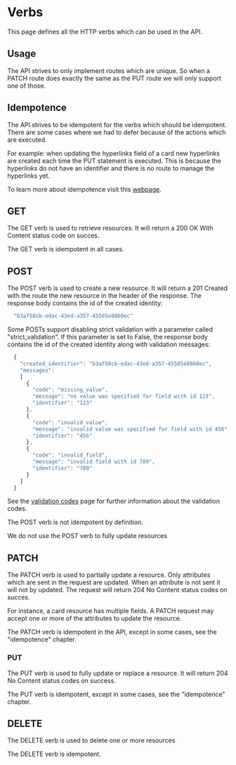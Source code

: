 ﻿# Verbs
This page defines all the HTTP verbs which can be used in the API.

## Usage 
The API strives to only implement routes which are unique. So when a PATCH route does exactly the same as the PUT route we will only support one of those.

## Idempotence
The API strives to be idempotent for the verbs which should be idempotent. There are some cases where we had to defer because of the actions which are executed. 

For example: when updating the hyperlinks field of a card new hyperlinks are created each time the PUT statement is executed. This is because the hyperlinks do not have an identifier and there is no route to manage the hyperlinks yet. 

To learn more about idempotence visit this [webpage][idempontency].

## GET
The GET verb is used to retrieve resources. It will return a 200 OK With Content status code on succes.

The GET verb is idempotent in all cases. 

## POST
The POST verb is used to create a new resource. It will return a 201 Created with the route the new resource in the header of the response. The response body contains the id of the created identity:
```javascript
  "b3af58cb-edac-43ed-a357-45585e8860ec"
```
Some POSTs support disabling strict validation with a parameter called "strict_validation". If this parameter is set to False, the response body contains the id of the created identity along with validation messages:
```javascript
  {
    "created_identifier": "b3af58cb-edac-43ed-a357-45585e8860ec",
    "messages": 
    [
      {
        "code": "missing_value",
        "message": "no value was specified for field with id 123",
        "identifier": "123"
      },
      {
        "code": "invalid_value",
        "message": "invalid value was specified for field with id 456",
        "identifier": "456"
      },
      {
        "code": "invalid_field",
        "message": "invalid field with id 789",
        "identifier": "789"
      }
    ]
  }
```
See the [validation codes][validationcodes] page for further information about the validation codes.

The POST verb is not idempotent by definition.

We do not use the POST verb to fully update resources

## PATCH
The PATCH verb is used to partially update a resource. Only attributes which are sent in the request are updated. When an attribute is not sent it will not by updated. The request will return 204 No Content status codes on succes.

For instance, a card resource has multiple fields. A PATCH request may accept one or more of the attributes to update the resource. 

The PATCH verb is idempotent in the API, except in some cases, see the "idempotence" chapter.

### PUT
The PUT verb is used to fully update or replace a resource. It will return 204 No Content status codes on success.

The PUT verb is idempotent, except in some cases, see the "idempotence" chapter.

## DELETE
The DELETE verb is used to delete one or more resources

The DELETE verb is idempotent.

[idempontency]:<http://www.restapitutorial.com/lessons/idempotency.html>
[validationcodes]: <ValidationCodes.md>
